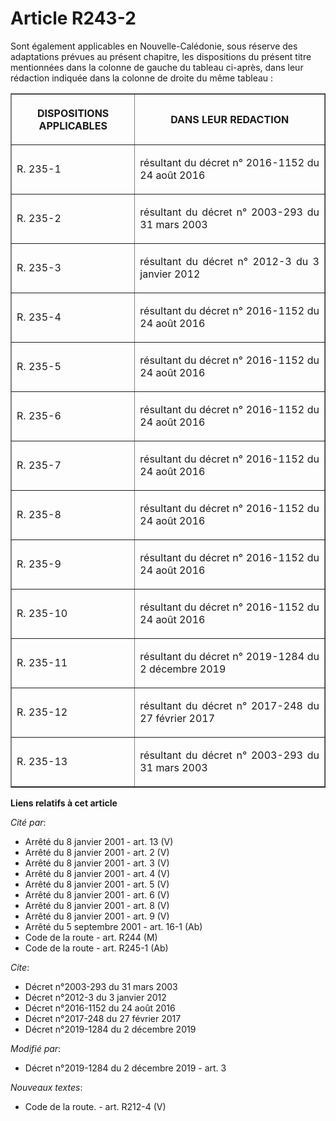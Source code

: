 # Article R243-2

Sont également applicables en Nouvelle-Calédonie, sous réserve des adaptations prévues au présent chapitre, les dispositions
du présent titre mentionnées dans la colonne de gauche du tableau ci-après, dans leur rédaction indiquée dans la colonne de
droite du même tableau :

<table border="1">
  <tbody>
    <tr>
      <th>

DISPOSITIONS APPLICABLES</th>
      <th>

DANS LEUR REDACTION</th>
    </tr>
    <tr>
      <td align="justify">

R. 235-1</td>
      <td align="justify">

résultant du décret n° 2016-1152 du 24 août 2016</td>
    </tr>
    <tr>
      <td align="justify">

R. 235-2</td>
      <td align="justify">

résultant du décret n° 2003-293 du 31 mars 2003
</td>
    </tr>
    <tr>
      <td align="justify">

R. 235-3</td>
      <td align="justify">

résultant du décret n° 2012-3 du 3 janvier 2012
</td>
    </tr>
    <tr>
      <td align="justify">

R. 235-4</td>
      <td align="justify">

résultant du décret n° 2016-1152 du 24 août 2016</td>
    </tr>
    <tr>
      <td align="justify">

R. 235-5</td>
      <td align="justify">

résultant du décret n° 2016-1152 du 24 août 2016</td>
    </tr>
    <tr>
      <td align="justify">

R. 235-6</td>
      <td align="justify">

résultant du décret n° 2016-1152 du 24 août 2016
</td>
    </tr>
    <tr>
      <td align="justify">

R. 235-7</td>
      <td align="justify">

résultant du décret n° 2016-1152 du 24 août 2016</td>
    </tr>
    <tr>
      <td align="justify">

R. 235-8</td>
      <td align="justify">

résultant du décret n° 2016-1152 du 24 août 2016</td>
    </tr>
    <tr>
      <td align="justify">

R. 235-9</td>
      <td align="justify">

résultant du décret n° 2016-1152 du 24 août 2016</td>
    </tr>
    <tr>
      <td align="justify">

R. 235-10</td>
      <td align="justify">

résultant du décret n° 2016-1152 du 24 août 2016</td>
    </tr>
    <tr>
      <td align="justify">

R. 235-11</td>
      <td align="justify">

résultant du décret n° 2019-1284 du 2 décembre 2019
</td>
    </tr>
    <tr>
      <td align="justify">

R. 235-12</td>
      <td align="justify">

résultant du décret n° 2017-248 du 27 février 2017
</td>
    </tr>
    <tr>
      <td align="justify">

R. 235-13</td>
      <td align="justify">

résultant du décret n° 2003-293 du 31 mars 2003</td>
    </tr>
  </tbody>
</table>

**Liens relatifs à cet article**

_Cité par_:

  - Arrêté du 8 janvier 2001 - art. 13 (V)
  - Arrêté du 8 janvier 2001 - art. 2 (V)
  - Arrêté du 8 janvier 2001 - art. 3 (V)
  - Arrêté du 8 janvier 2001 - art. 4 (V)
  - Arrêté du 8 janvier 2001 - art. 5 (V)
  - Arrêté du 8 janvier 2001 - art. 6 (V)
  - Arrêté du 8 janvier 2001 - art. 8 (V)
  - Arrêté du 8 janvier 2001 - art. 9 (V)
  - Arrêté du 5 septembre 2001 - art. 16-1 (Ab)
  - Code de la route - art. R244 (M)
  - Code de la route - art. R245-1 (Ab)

_Cite_:

  - Décret n°2003-293 du 31 mars 2003
  - Décret n°2012-3 du 3 janvier 2012
  - Décret n°2016-1152 du 24 août 2016
  - Décret n°2017-248 du 27 février 2017
  - Décret n°2019-1284 du 2 décembre 2019

_Modifié par_:

  - Décret n°2019-1284 du 2 décembre 2019 - art. 3

_Nouveaux textes_:

  - Code de la route. - art. R212-4 (V)
